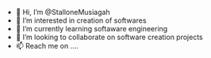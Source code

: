 - 👋 Hi, I’m @StalloneMusiagah
- 👀 I’m interested in creation of softwares
- 🌱 I’m currently learning softaware engineering
- 💞️ I’m looking to collaborate on software creation projects
- 📫 Reach me on ....

<!---
Stallonefx/Stallonefx is a ✨ special ✨ repository because its `README.md` (this file) appears on your GitHub profile.
You can click the Preview link to take a look at your changes.
--->

